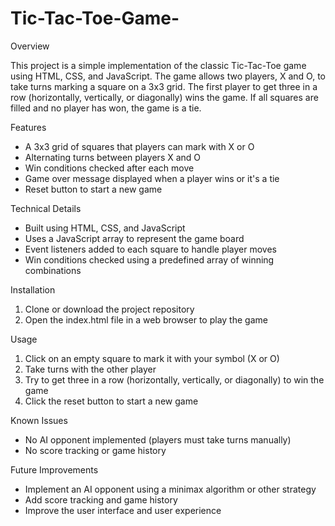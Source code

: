 # Tic-Tac-Toe-Game-

Overview

This project is a simple implementation of the classic Tic-Tac-Toe game using HTML, CSS, and JavaScript. The game allows two players, X and O, to take turns marking a square on a 3x3 grid. The first player to get three in a row (horizontally, vertically, or diagonally) wins the game. If all squares are filled and no player has won, the game is a tie.

Features

- A 3x3 grid of squares that players can mark with X or O
- Alternating turns between players X and O
- Win conditions checked after each move
- Game over message displayed when a player wins or it's a tie
- Reset button to start a new game

Technical Details

- Built using HTML, CSS, and JavaScript
- Uses a JavaScript array to represent the game board
- Event listeners added to each square to handle player moves
- Win conditions checked using a predefined array of winning combinations

Installation

1. Clone or download the project repository
2. Open the index.html file in a web browser to play the game

Usage

1. Click on an empty square to mark it with your symbol (X or O)
2. Take turns with the other player
3. Try to get three in a row (horizontally, vertically, or diagonally) to win the game
4. Click the reset button to start a new game

Known Issues

- No AI opponent implemented (players must take turns manually)
- No score tracking or game history

Future Improvements

- Implement an AI opponent using a minimax algorithm or other strategy
- Add score tracking and game history
- Improve the user interface and user experience
